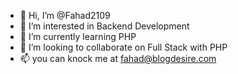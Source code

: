 - 👋 Hi, I’m @Fahad2109
- 👀 I’m interested in Backend Development
- 🌱 I’m currently learning PHP
- 💞️ I’m looking to collaborate on Full Stack with PHP
- 📫 you can knock me at fahad@blogdesire.com

<!---
Fahad2109/Fahad2109 is a ✨ special ✨ repository because its `README.md` (this file) appears on your GitHub profile.
You can click the Preview link to take a look at your changes.
--->
